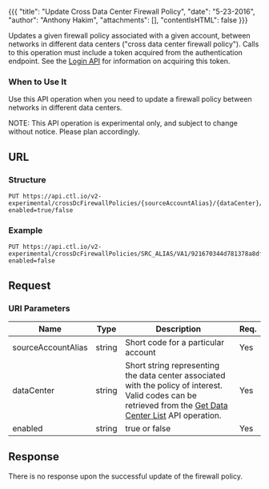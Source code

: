 {{{
  "title": "Update Cross Data Center Firewall Policy",
  "date": "5-23-2016",
  "author": "Anthony Hakim",
  "attachments": [],
  "contentIsHTML": false
}}}

Updates a given firewall policy associated with a given account, between networks in different data centers ("cross data center firewall policy"). Calls to this operation must include a token acquired from the authentication endpoint. See the [Login API](https://www.ctl.io/api-docs/v2/#authentication-login) for information on acquiring this token.

### When to Use It

Use this API operation when you need to update a firewall policy between networks in different data centers.

  NOTE: This API operation is experimental only, and subject to change without notice. Please plan accordingly.

## URL

### Structure

    PUT https://api.ctl.io/v2-experimental/crossDcFirewallPolicies/{sourceAccountAlias}/{dataCenter}/{policyId}?enabled=true/false

### Example

    PUT https://api.ctl.io/v2-experimental/crossDcFirewallPolicies/SRC_ALIAS/VA1/921670344d781378a8df6159c00bddea?enabled=false

## Request

### URI Parameters

| Name | Type | Description | Req. |
| --- | --- | --- | --- |
| sourceAccountAlias | string | Short code for a particular account | Yes |
| dataCenter | string | Short string representing the data center associated with the policy of interest. Valid codes can be retrieved from the [Get Data Center List](https://www.ctl.io/api-docs/v2/#data-centers-get-data-center) API operation. | Yes |
| enabled | string | true or false | Yes |

## Response

There is no response upon the successful update of the firewall policy.
